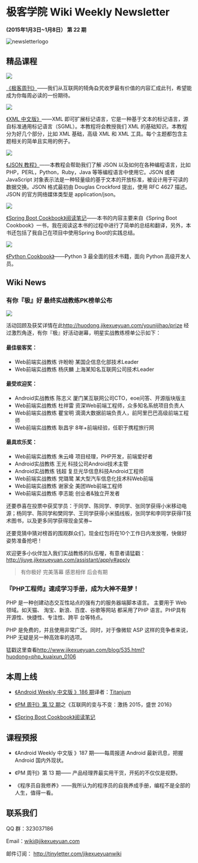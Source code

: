 # 极客学院 Wiki Weekly Newsletter 
 
**(2015年1月3日~1月8日） 第 22 期**                                                 

![newsletterlogo](images/newsletter-banner.jpg) 

## 精品课程

![](images/geek-news.jpg)

[《极客周刊》](http://wiki.jikexueyuan.com/project/geek-weekly-newsletter/)——我们从互联网的犄角旮旯收罗最有价值的内容汇成此刊，希望能成为你每周必读的一份期待。

![](images/xml.jpg)

[《XML 中文版》](http://wiki.jikexueyuan.com/project/xml/)——XML 即可扩展标记语言，它是一种基于文本的标记语言，源自标准通用标记语言（SGML）。本教程将会教授我们 XML 的基础知识。本教程分为好几个部分，比如 XML 基础，高级 XML 和 XML 工具。每个主题都包含主题相关的简单且实用的例子。

![](images/json.jpg)

[《JSON 教程》](http://wiki.jikexueyuan.com/project/json/)——本教程会帮助我们了解 JSON 以及如何在各种编程语言，比如 PHP，PERL，Python，Ruby，Java 等等编程语言中使用它。JSON 或者 JavaScript 对象表示法是一种轻量级的基于文本的开放标准，被设计用于可读的数据交换。JSON 格式最初由 Douglas Crockford 提出，使用 RFC 4627 描述。JSON 的官方网络媒体类型是 application/json。

![](images/spring-source.jpg)

[《Spring Boot Cookbook》阅读笔记](http://wiki.jikexueyuan.com/project/spring-boot/)——本书的内容主要来自《Spring Boot Cookbook》一书，我在阅读这本书的过程中进行了简单的总结和翻译，另外，本书还包括了我自己在项目中使用Spring Boot的实践总结。

![](images/python-one.jpg)

[《Python Cookbook》](http://wiki.jikexueyuan.com/project/python3-cookbook/)——Python 3 最全面的技术书籍，面向 Python 高级开发人员。

## Wiki News

### 有你『极』好 最终实战教练PK榜单公布

![](images/2.jpg)

活动回顾及获奖详情在此<http://huodong.jikexueyuan.com/younijihao/prize>
经过激烈角逐，有你『极』好活动谢幕，明星实战教练榜单公示如下：

#### 最佳极客奖：

- Web前端实战教练 许盼盼		某国企信息化部技术Leader
- Web前端实战教练 杨庆麟 	    上海某知名互联网公司技术Leader

#### 最受欢迎奖：

- Android实战教练 陈志义		厦门某互联网公司CTO，eoe问答、开源版块版主
- Web前端实战教练 杜祥雷 	    资深Web前端工程师，众多知名系统项目负责人
- Web前端实战教练 瞿宝明		滴滴大数据前端负责人，前阿里巴巴高级前端工程师
- Web前端实战教练 耿昌宇		8年+前端经验，任职于携程旅行网

#### 最具欢乐奖：

- Web前端实战教练	    朱云峰 	项目经理，PHP开发，前端爱好者
- Android实战教练	王光    	科技公司Android技术主管
- Android实战教练	钱超		复旦光华信息科技Android工程师
- Web前端实战教练	    党璐鹭 	某大型汽车信息化技术科Web前端
- Web前端实战教练	    谢家全 	美团Web前端工程师
- Web前端实战教练	    李志能 	创业者&独立开发者

还要恭喜在投票中获奖学员：于同学、陈同学、李同学、张同学获得小米移动电源；杨同学、陈同学和樊同学、王同学获得小米插线板，张同学和李同学获得IT技术图书，以及更多同学获得现金奖券~

还要竞猜中猜对榜首的围观群众们，现金红包将在10个工作日内发放喔，快做好姿势准备抢吧！

欢迎更多小伙伴加入我们实战教练的队伍喔，有意者请猛戳：
<http://jiuye.jikexueyuan.com/assistant/apply#apply>

>有你极好 完美落幕 
感恩相伴 后会有期

### 『PHP工程师』速成学习手册，成为大神不是梦！

PHP 是一种创建动态交互性站点的强有力的服务器端脚本语言。 主要用于 Web 领域。如天猫、 淘宝、新浪、百度、谷歌等网站 都采用了PHP 语言。PHP具有 开源性、快捷性、专注性、跨平 台等特点。

PHP 是免费的，并且使用非常广泛。同时，对于像微软 ASP 这样的竞争者来说，PHP 无疑是另一种高效率的选项。

猛戳这里查看<http://www.jikexueyuan.com/blog/535.html?huodong=php_kuaixun_0106>

## 本周上线

- [《Android Weekly 中文版 》186 期](http://wiki.jikexueyuan.com/project/android-weekly/issue-186/index.html)译者：[Titanjum](https://github.com/JungleTian)

- [《PM 周刊》第 12 期](http://wiki.jikexueyuan.com/project/pmweekly/12.html)之《互联网的变与不变：激扬 2015，盛世 2016》

- [《Spring Boot Cookbook》阅读笔记](http://wiki.jikexueyuan.com/project/spring-boot/)

## 课程预报

- 《Android Weekly 中文版 》187 期——每周报道 Android 最新讯息，把握 Android 国内外现状。

- 《PM 周刊》第 13 期—— 产品经理界最实用干货，开拓的不仅仅是视野。

- 《程序员自我修养》——我所认为的程序员的自我养成手册，编程不是全部的人生，值得一看。

## 联系我们

QQ 群：323037186

Email：wiki@jikexueyuan.com

邮件订阅： <http://tinyletter.com/jikexueyuanwiki>

